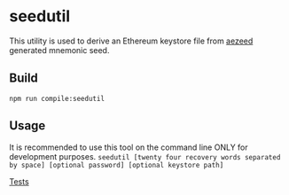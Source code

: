 # seedutil
This utility is used to derive an Ethereum keystore file from [aezeed](https://github.com/lightningnetwork/lnd/tree/master/aezeed) generated mnemonic seed.

## Build
`npm run compile:seedutil`

## Usage
It is recommended to use this tool on the command line ONLY for development purposes.
`seedutil [twenty four recovery words separated by space] [optional password] [optional keystore path]`

[Tests](/test/jest/SeedUtil.spec.ts)
